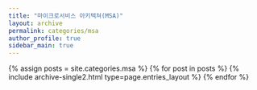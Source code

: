 ```yaml
---
title: "마이크로서비스 아키텍쳐(MSA)"
layout: archive
permalink: categories/msa
author_profile: true
sidebar_main: true
---
```


{% assign posts = site.categories.msa %}
{% for post in posts %} 
    {% include archive-single2.html type=page.entries_layout %} 
{% endfor %}
